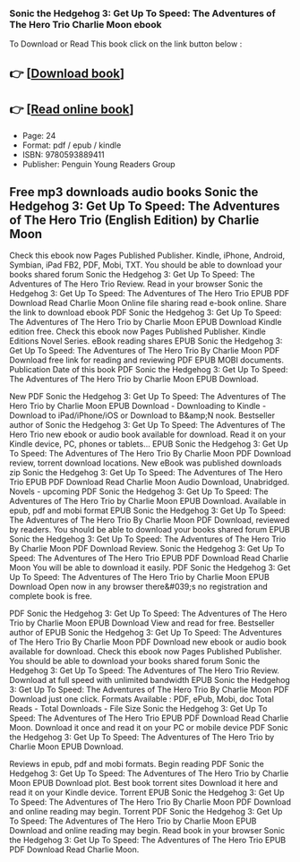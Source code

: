 ### Sonic the Hedgehog 3: Get Up To Speed: The Adventures of The Hero Trio Charlie Moon ebook

To Download or Read This book click on the link button below :

## 👉  [**[Download book](http://get-pdfs.com/download.php?group=book&from=github.com&id=721278&lnk=1081 "Download book")**]

## 👉  [**[Read online book](http://get-pdfs.com/download.php?group=book&from=github.com&id=721278&lnk=1081 "Read online book")**]


* Page: 24
* Format: pdf / epub / kindle
* ISBN: 9780593889411
* Publisher: Penguin Young Readers Group



## Free mp3 downloads audio books Sonic the Hedgehog 3: Get Up To Speed: The Adventures of The Hero Trio (English Edition) by Charlie Moon


Check this ebook now Pages Published Publisher. Kindle, iPhone, Android, Symbian, iPad FB2, PDF, Mobi, TXT. You should be able to download your books shared forum Sonic the Hedgehog 3: Get Up To Speed: The Adventures of The Hero Trio Review. Read in your browser Sonic the Hedgehog 3: Get Up To Speed: The Adventures of The Hero Trio EPUB PDF Download Read Charlie Moon Online file sharing read e-book online. Share the link to download ebook PDF Sonic the Hedgehog 3: Get Up To Speed: The Adventures of The Hero Trio by Charlie Moon EPUB Download Kindle edition free. Check this ebook now Pages Published Publisher. Kindle Editions Novel Series. eBook reading shares EPUB Sonic the Hedgehog 3: Get Up To Speed: The Adventures of The Hero Trio By Charlie Moon PDF Download free link for reading and reviewing PDF EPUB MOBI documents. Publication Date of this book PDF Sonic the Hedgehog 3: Get Up To Speed: The Adventures of The Hero Trio by Charlie Moon EPUB Download.

New PDF Sonic the Hedgehog 3: Get Up To Speed: The Adventures of The Hero Trio by Charlie Moon EPUB Download - Downloading to Kindle - Download to iPad/iPhone/iOS or Download to B&amp;amp;N nook. Bestseller author of Sonic the Hedgehog 3: Get Up To Speed: The Adventures of The Hero Trio new ebook or audio book available for download. Read it on your Kindle device, PC, phones or tablets... EPUB Sonic the Hedgehog 3: Get Up To Speed: The Adventures of The Hero Trio By Charlie Moon PDF Download review, torrent download locations. New eBook was published downloads zip Sonic the Hedgehog 3: Get Up To Speed: The Adventures of The Hero Trio EPUB PDF Download Read Charlie Moon Audio Download, Unabridged. Novels - upcoming PDF Sonic the Hedgehog 3: Get Up To Speed: The Adventures of The Hero Trio by Charlie Moon EPUB Download. Available in epub, pdf and mobi format EPUB Sonic the Hedgehog 3: Get Up To Speed: The Adventures of The Hero Trio By Charlie Moon PDF Download, reviewed by readers. You should be able to download your books shared forum EPUB Sonic the Hedgehog 3: Get Up To Speed: The Adventures of The Hero Trio By Charlie Moon PDF Download Review. Sonic the Hedgehog 3: Get Up To Speed: The Adventures of The Hero Trio EPUB PDF Download Read Charlie Moon You will be able to download it easily. PDF Sonic the Hedgehog 3: Get Up To Speed: The Adventures of The Hero Trio by Charlie Moon EPUB Download Open now in any browser there&amp;#039;s no registration and complete book is free.

PDF Sonic the Hedgehog 3: Get Up To Speed: The Adventures of The Hero Trio by Charlie Moon EPUB Download View and read for free. Bestseller author of EPUB Sonic the Hedgehog 3: Get Up To Speed: The Adventures of The Hero Trio By Charlie Moon PDF Download new ebook or audio book available for download. Check this ebook now Pages Published Publisher. You should be able to download your books shared forum Sonic the Hedgehog 3: Get Up To Speed: The Adventures of The Hero Trio Review. Download at full speed with unlimited bandwidth EPUB Sonic the Hedgehog 3: Get Up To Speed: The Adventures of The Hero Trio By Charlie Moon PDF Download just one click. Formats Available : PDF, ePub, Mobi, doc Total Reads - Total Downloads - File Size Sonic the Hedgehog 3: Get Up To Speed: The Adventures of The Hero Trio EPUB PDF Download Read Charlie Moon. Download it once and read it on your PC or mobile device PDF Sonic the Hedgehog 3: Get Up To Speed: The Adventures of The Hero Trio by Charlie Moon EPUB Download.

Reviews in epub, pdf and mobi formats. Begin reading PDF Sonic the Hedgehog 3: Get Up To Speed: The Adventures of The Hero Trio by Charlie Moon EPUB Download plot. Best book torrent sites Download it here and read it on your Kindle device. Torrent EPUB Sonic the Hedgehog 3: Get Up To Speed: The Adventures of The Hero Trio By Charlie Moon PDF Download and online reading may begin. Torrent PDF Sonic the Hedgehog 3: Get Up To Speed: The Adventures of The Hero Trio by Charlie Moon EPUB Download and online reading may begin. Read book in your browser Sonic the Hedgehog 3: Get Up To Speed: The Adventures of The Hero Trio EPUB PDF Download Read Charlie Moon.





